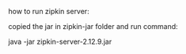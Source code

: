 how to run zipkin server:

copied the jar in zipkin-jar folder and run command:

java -jar zipkin-server-2.12.9.jar